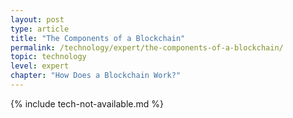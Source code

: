 ```yaml
---
layout: post
type: article
title: "The Components of a Blockchain"
permalink: /technology/expert/the-components-of-a-blockchain/
topic: technology
level: expert
chapter: "How Does a Blockchain Work?"
---
```


{% include tech-not-available.md %}
